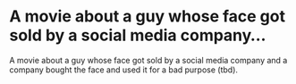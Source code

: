 # A movie about a guy whose face got sold by a social media company…

A movie about a guy whose face got sold by a social media company and a company bought the face and used it for a bad purpose (tbd). 
